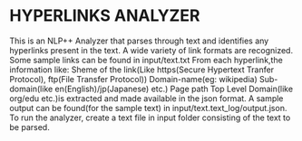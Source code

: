 # HYPERLINKS ANALYZER

This is an NLP++ Analyzer that parses through text and identifies any hyperlinks present in the text. A wide variety of link formats are recognized.
Some sample links can be found in input/text.txt
From each hyperlink,the information like:
Sheme of the link(Like https(Secure Hypertext Tranfer Protocol), ftp(File Transfer Protocol))
Domain-name(eg: wikipedia)
Sub-domain(like en(English)/jp(Japanese) etc.)
Page path
Top Level Domain(like org/edu etc.)is extracted and made available in the json format.
A sample output can be found(for the sample text) in input/text.text_log/output.json.
To run the analyzer, create a text file in input folder consisting of the text to be parsed.
